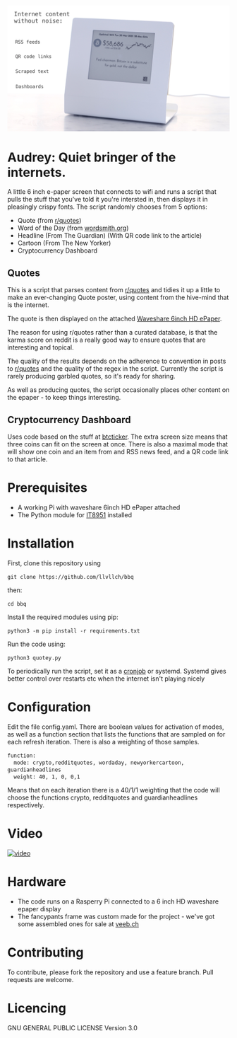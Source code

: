 

![Action Shot](/images/AudreyVid.jpg)

# Audrey: Quiet bringer of the internets.

A little 6 inch e-paper screen that connects to wifi and runs a script that pulls the stuff that you've told it you're intersted in, then displays it in pleasingly crispy fonts. The script randomly chooses from 5 options:

- Quote (from [r/quotes](https://reddit.com/r/quotes))
- Word of the Day (from [wordsmith.org](https://wordsmith.org))
- Headline (From The Guardian) (With QR code link to the article)
- Cartoon (From The New Yorker)
- Cryptocurrency Dashboard

## Quotes

This is a script that parses content from [r/quotes](https://reddit.com/r/quotes) and tidies it up a little to make an ever-changing Quote poster, using content from the hive-mind that is the internet.

The quote is then displayed on the attached [Waveshare 6inch HD ePaper](https://www.waveshare.com/6inch-hd-e-paper-hat.htm).

The reason for using r/quotes rather than a curated database, is that the karma score on reddit is a really good way to ensure quotes that are interesting and topical. 

The quality of the results depends on the adherence to convention in posts to [r/quotes](https://reddit.com/r/quotes) and the quality of the regex in the script. Currently the script is rarely producing garbled quotes, so it's ready for sharing. 

As well as producing quotes, the script occasionally places other content on the epaper - to keep things interesting.

## Cryptocurrency Dashboard

Uses code based on the stuff at [btcticker](http://github.com/llvllch/btcticker). The extra screen size means that three coins can fit on the screen at once. There is also a maximal mode that will show one coin and an item from and RSS news feed, and a QR code link to that article.

# Prerequisites

- A working Pi with waveshare 6inch HD ePaper attached
- The Python module for [IT8951](https://github.com/GregDMeyer/IT8951) installed

# Installation


First, clone this repository using

    git clone https://github.com/llvllch/bbq

then:

    cd bbq
    
Install the required modules using pip:

    python3 -m pip install -r requirements.txt


Run the code using:

    python3 quotey.py
    
To periodically run the script, set it as a [cronjob](https://opensource.com/article/17/11/how-use-cron-linux) or systemd. Systemd gives better control over restarts etc when the internet isn't playing nicely

# Configuration

Edit the file config.yaml. There are boolean values for activation of modes, as well as a function section that lists the functions that are sampled on for each refresh iteration. There is also a weighting of those samples. 

```
function: 
  mode: crypto,redditquotes, wordaday, newyorkercartoon, guardianheadlines
  weight: 40, 1, 0, 0,1  
```
Means that on each iteration there is a 40/1/1 weighting that the code will choose the functions crypto, redditquotes and guardianheadlines respectively.

# Video

[![video](https://img.youtube.com/vi/-270Nn1V2hQ/0.jpg)](https://www.youtube.com/watch?v=Xv8eyp-LJJk)

# Hardware

- The code runs on a Rasperry Pi connected to a 6 inch HD waveshare epaper display
- The fancypants frame was custom made for the project - we've got some assembled ones for sale at [veeb.ch](https://www.veeb.ch/store/p/tickerxl)

# Contributing

To contribute, please fork the repository and use a feature branch. Pull requests are welcome.

# Licencing

GNU GENERAL PUBLIC LICENSE Version 3.0

